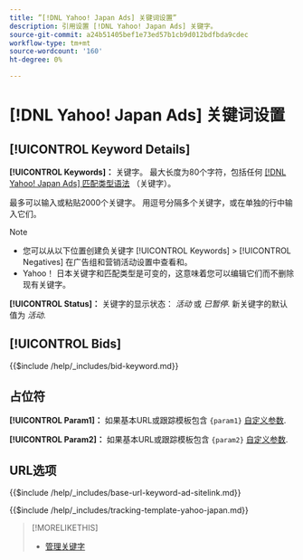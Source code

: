 ```yaml
---
title: ”[!DNL Yahoo! Japan Ads] 关键词设置”
description: 引用设置 [!DNL Yahoo! Japan Ads] 关键字。
source-git-commit: a24b51405bef1e73ed57b1cb9d012bdfbda9cdec
workflow-type: tm+mt
source-wordcount: '160'
ht-degree: 0%

---
```


# [!DNL Yahoo! Japan Ads] 关键词设置

## [!UICONTROL Keyword Details]

**[!UICONTROL Keywords]：** 关键字。 最大长度为80个字符，包括任何 [[!DNL Yahoo! Japan Ads] 匹配类型语法](https://ads-help.yahoo.co.jp/yahooads/ss/articledetail?lan=en&amp;aid=27) （关键字）。

最多可以输入或粘贴2000个关键字。 用逗号分隔多个关键字，或在单独的行中输入它们。

>[!NOTE]
>
>* 您可以从以下位置创建负关键字 [!UICONTROL Keywords] > [!UICONTROL Negatives] 在广告组和营销活动设置中查看和。
>* Yahoo！ 日本关键字和匹配类型是可变的，这意味着您可以编辑它们而不删除现有关键字。

**[!UICONTROL Status]：** 关键字的显示状态： *活动* 或 *已暂停*. 新关键字的默认值为 *活动*.

## [!UICONTROL Bids]

<!-- **[!UICONTROL Bid]:** -->

{{$include /help/_includes/bid-keyword.md}}

## 占位符

**[!UICONTROL Param1]：** 如果基本URL或跟踪模板包含 `{param1}` [自定义参数](https://ads-help.yahoo-net.jp/s/article/H000044803?language=en_US).

**[!UICONTROL Param2]：** 如果基本URL或跟踪模板包含 `{param2}` [自定义参数](https://ads-help.yahoo-net.jp/s/article/H000044803?language=en_US).

## URL选项

<!-- **[!UICONTROL Base URl]:** -->

{{$include /help/_includes/base-url-keyword-ad-sitelink.md}}

<!-- **[!UICONTROL Tracking Template]:** -->

{{$include /help/_includes/tracking-template-yahoo-japan.md}}

>[!MORELIKETHIS]
>
>* [管理关键字](/help/search-social-commerce/campaign-management/campaigns/keyword-manage.md)
